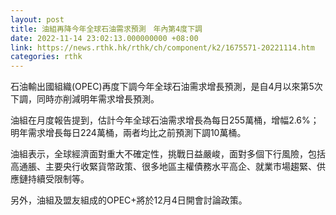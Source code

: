 ```yaml
---
layout: post
title: 油組再降今年全球石油需求預測　年內第4度下調
date: 2022-11-14 23:02:13.000000000 +08:00
link: https://news.rthk.hk/rthk/ch/component/k2/1675571-20221114.htm
categories: rthk
---
```


石油輸出國組織(OPEC)再度下調今年全球石油需求增長預測，是自4月以來第5次下調，同時亦削減明年需求增長預測。

油組在月度報告提到，估計今年全球石油需求增長為每日255萬桶，增幅2.6%；明年需求增長每日224萬桶，兩者均比之前預測下調10萬桶。

油組表示，全球經濟面對重大不確定性，挑戰日益嚴峻，面對多個下行風險，包括高通脹、主要央行收緊貨幣政策、很多地區主權債務水平高企、就業市場趨緊、供應鏈持續受限制等。

另外，油組及盟友組成的OPEC+將於12月4日開會討論政策。
